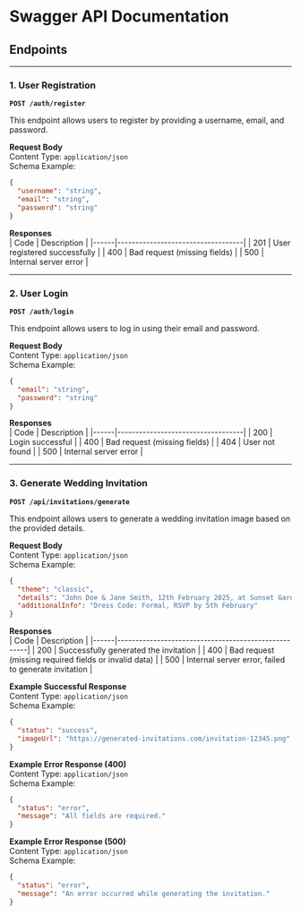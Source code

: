 # Swagger API Documentation

## **Endpoints**

---

### **1. User Registration**

**`POST /auth/register`**

This endpoint allows users to register by providing a username, email, and password.

**Request Body**  
Content Type: `application/json`  
Schema Example:
```json
{
  "username": "string",
  "email": "string",
  "password": "string"
}
```

**Responses**  
| Code | Description                       |
|------|-----------------------------------|
| 201  | User registered successfully      |
| 400  | Bad request (missing fields)      |
| 500  | Internal server error             |

---

### **2. User Login**

**`POST /auth/login`**

This endpoint allows users to log in using their email and password.

**Request Body**  
Content Type: `application/json`  
Schema Example:
```json
{
  "email": "string",
  "password": "string"
}
```

**Responses**  
| Code | Description                       |
|------|-----------------------------------|
| 200  | Login successful                  |
| 400  | Bad request (missing fields)      |
| 404  | User not found                    |
| 500  | Internal server error             |

---

### **3. Generate Wedding Invitation**

**`POST /api/invitations/generate`**

This endpoint allows users to generate a wedding invitation image based on the provided details.

**Request Body**  
Content Type: `application/json`  
Schema Example:
```json
{
  "theme": "classic",
  "details": "John Doe & Jane Smith, 12th February 2025, at Sunset Garden",
  "additionalInfo": "Dress Code: Formal, RSVP by 5th February"
}
```

**Responses**  
| Code | Description                                         |
|------|-----------------------------------------------------|
| 200  | Successfully generated the invitation              |
| 400  | Bad request (missing required fields or invalid data) |
| 500  | Internal server error, failed to generate invitation |

**Example Successful Response**  
Content Type: `application/json`  
Schema Example:
```json
{
  "status": "success",
  "imageUrl": "https://generated-invitations.com/invitation-12345.png"
}
```

**Example Error Response (400)**  
Content Type: `application/json`  
Schema Example:
```json
{
  "status": "error",
  "message": "All fields are required."
}
```

**Example Error Response (500)**  
Content Type: `application/json`  
Schema Example:
```json
{
  "status": "error",
  "message": "An error occurred while generating the invitation."
}
```
